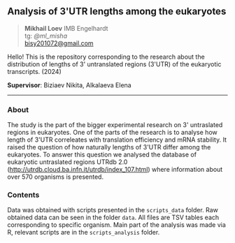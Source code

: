 ## Analysis of 3'UTR lengths among the eukaryotes ## 


> **Mikhail Loev** IMB Engelhardt</br>
> tg: *@ml_misha* </br>
> bisy201072@gmail.com

Hello! This is the repository corresponding to the research about the distribution of lengths of 3' untranslated regions (3'UTR) of the eukaryotic transcripts. (2024)

**Supervisor**: Biziaev Nikita, Alkalaeva Elena

---

### About

The study is the part of the bigger experimental research on 3' untraslated regions in eukaryotes. One of the parts of the research is to analyse how length of 3'UTR correleates with translation efficiency  and mRNA stability.
It raised the question of how naturally lengths of 3'UTR differ among the eukaryotes. To answer this question we analysed the database of eukaryotic untraslated regions UTRdb 2.0 (http://utrdb.cloud.ba.infn.it/utrdb/index_107.html) where information about over 570 organisms is presented.

### Contents

Data was obtained with scripts presented in the `scripts_data` folder. 
Raw obtained data can be seen in the folder `data`. All files are TSV tables each corresponding to specific organism.
Main part of the analysis was made via R, relevant scripts are in the `scripts_analysis` folder. 

